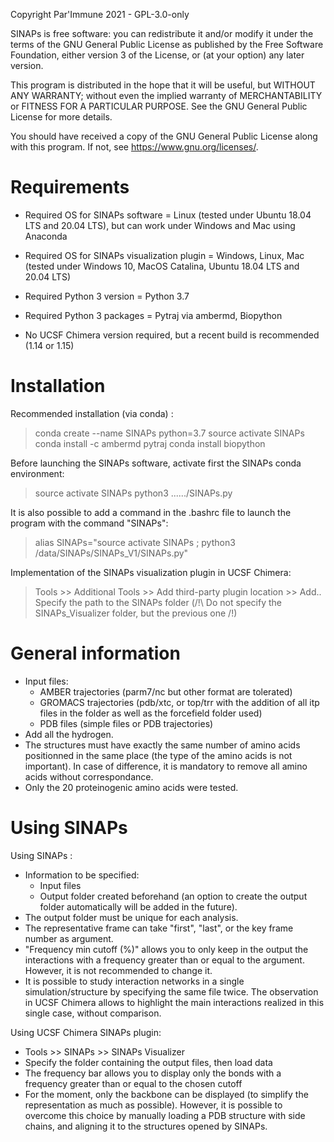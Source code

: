 Copyright Par'Immune 2021 - GPL-3.0-only

SINAPs is free software: you can redistribute it and/or modify it under the terms of the GNU General Public License as published by the Free Software Foundation, either version 3 of the License, or (at your option) any later version.

This program is distributed in the hope that it will be useful, but WITHOUT ANY WARRANTY; without even the implied warranty of MERCHANTABILITY or FITNESS FOR A PARTICULAR PURPOSE. See the GNU General Public License for more details.

You should have received a copy of the GNU General Public License along with this program. If not, see <https://www.gnu.org/licenses/>.




# Requirements

- Required OS for SINAPs software = Linux (tested under Ubuntu 18.04 LTS and 20.04 LTS), but can work under Windows and Mac using Anaconda
- Required OS for SINAPs visualization plugin = Windows, Linux, Mac (tested under Windows 10, MacOS Catalina, Ubuntu 18.04 LTS and 20.04 LTS)

- Required Python 3 version = Python 3.7
- Required Python 3 packages = Pytraj via ambermd, Biopython
- No UCSF Chimera version required, but a recent build is recommended (1.14 or 1.15)



# Installation


Recommended installation (via conda) :
> conda create --name SINAPs python=3.7
> source activate SINAPs
> conda install -c ambermd pytraj
> conda install biopython

Before launching the SINAPs software, activate first the SINAPs conda environment:
> source activate SINAPs
> python3 ....../SINAPs.py

It is also possible to add a command in the .bashrc file to launch the program with the command "SINAPs":
> alias SINAPs="source activate SINAPs ; python3 /data/SINAPs/SINAPs_V1/SINAPs.py"

Implementation of the SINAPs visualization plugin in UCSF Chimera:
> Tools >> Additional Tools >> Add third-party plugin location >> Add..
> Specify the path to the SINAPs folder (/!\ Do not specify the SINAPs_Visualizer folder, but the previous one /!\)



# General information

- Input files:
	- AMBER trajectories (parm7/nc but other format are tolerated)
	- GROMACS trajectories (pdb/xtc, or top/trr with the addition of all itp files in the folder as well as the forcefield folder used)
	- PDB files (simple files or PDB trajectories)
- Add all the hydrogen.
- The structures must have exactly the same number of amino acids positionned in the same place (the type of the amino acids is not important). In case of difference, it is mandatory to remove all amino acids without correspondance.
- Only the 20 proteinogenic amino acids were tested.



# Using SINAPs

Using SINAPs :
- Information to be specified:
	- Input files
	- Output folder created beforehand (an option to create the output folder automatically will be added in the future).
- The output folder must be unique for each analysis.
- The representative frame can take "first", "last", or the key frame number as argument.
- "Frequency min cutoff (%)" allows you to only keep in the output the interactions with a frequency greater than or equal to the argument. However, it is not recommended to change it.
- It is possible to study interaction networks in a single simulation/structure by specifying the same file twice. The observation in UCSF Chimera allows to highlight the main interactions realized in this single case, without comparison.

Using UCSF Chimera SINAPs plugin:
- Tools >> SINAPs >> SINAPs Visualizer
- Specify the folder containing the output files, then load data
- The frequency bar allows you to display only the bonds with a frequency greater than or equal to the chosen cutoff
- For the moment, only the backbone can be displayed (to simplify the representation as much as possible). However, it is possible to overcome this choice by manually loading a PDB structure with side chains, and aligning it to the structures opened by SINAPs.


